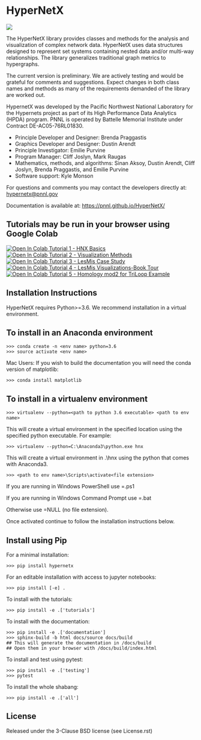 HyperNetX
=========

![](docs/source/images/hnxbasics.png)

The HyperNetX library provides classes and methods for the analysis and visualization of complex network data. HyperNetX uses data structures designed to represent set systems containing nested data and/or multi-way relationships. The library generalizes traditional graph metrics to hypergraphs.

The current version is preliminary. We are actively testing and would be grateful for comments and suggestions.  Expect changes in both class names and methods as many of the requirements demanded of the library are worked out. 

HypernetX was developed by the Pacific Northwest National Laboratory for the Hypernets project as part of its High Performance Data Analytics (HPDA) program. PNNL is operated by Battelle Memorial Institute under Contract DE-AC05-76RL01830.

* Principle Developer and Designer: Brenda Praggastis
* Graphics Developer and Designer: Dustin Arendt
* Principle Investigator: Emilie Purvine
* Program Manager: Cliff Joslyn, Mark Raugas
* Mathematics, methods, and algorithms: Sinan Aksoy, Dustin Arendt, Cliff Joslyn, Brenda Praggastis, and Emilie Purvine
* Software support: Kyle Monson

For questions and comments you may contact the developers directly at:  
	hypernetx@pnnl.gov

Documentation is available at: https://pnnl.github.io/HyperNetX/

Tutorials may be run in your browser using Google Colab
-------------------------------------------------------
<a href="https://colab.research.google.com/github/pnnl/HyperNetX/blob/rel35/tutorials/Tutorial%201%20-%20HNX%20Basics.ipynb">
  <img src="https://colab.research.google.com/assets/colab-badge.svg" alt="Open In Colab"/>
	<span style={'margin-left':5px}>Tutorial 1 - HNX Basics</span>
</a>
</br>
<a href="https://colab.research.google.com/github/pnnl/HyperNetX/blob/rel35/tutorials/Tutorial%202%20-%20Visualization%20Methods.ipynb">
  <img src="https://colab.research.google.com/assets/colab-badge.svg" alt="Open In Colab"/>
	<span style={'margin-left':5px}>Tutorial 2 - Visualization Methods</span>
</a>
</br>
<a href="https://colab.research.google.com/github/pnnl/HyperNetX/blob/rel35/tutorials/Tutorial%203%20-%20LesMis%20Case%20Study.ipynb">
  <img src="https://colab.research.google.com/assets/colab-badge.svg" alt="Open In Colab"/>
	<span style={'margin-left':5px}>Tutorial 3 - LesMis Case Study</span>
</a>
</br>
<a href="https://colab.research.google.com/github/pnnl/HyperNetX/blob/rel35/tutorials/Tutorial%204%20-%20LesMis%20Visualizations-BookTour.ipynb">
  <img src="https://colab.research.google.com/assets/colab-badge.svg" alt="Open In Colab"/>
	<span style={'margin-left':5px}>Tutorial 4 - LesMis Visualizations-Book Tour</span>
</a>
</br>
<a href="https://colab.research.google.com/github/pnnl/HyperNetX/blob/rel35/tutorials/Tutorial%205%20-%20Homology%20mod%202%20for%20TriLoop%20Example.ipynb">
  <img src="https://colab.research.google.com/assets/colab-badge.svg" alt="Open In Colab"/>
	<span style={'margin-left':5px}>Tutorial 5 - Homology mod2 for TriLoop Example</span>
</a>

	

Installation Instructions
-------------------------

HyperNetX requires Python>=3.6.
We recommend installation in a virtual environment.

To install in an Anaconda environment
-------------------------------------

	>>> conda create -n <env name> python=3.6
	>>> source activate <env name> 

Mac Users: If you wish to build the documentation you will need
the conda version of matplotlib:
	
	>>> conda install matplotlib

To install in a virtualenv environment
--------------------------------------

	>>> virtualenv --python=<path to python 3.6 executable> <path to env name>

This will create a virtual environment in the specified location using
the specified python executable. For example:

	>>> virtualenv --python=C:\Anaconda3\python.exe hnx

This will create a virtual environment in .\hnx using the python
that comes with Anaconda3.

	>>> <path to env name>\Scripts\activate<file extension>

If you are running in Windows PowerShell use <file extension>=.ps1

If you are running in Windows Command Prompt use <file extension>=.bat

Otherwise use <file extension>=NULL (no file extension).

Once activated continue to follow the installation instructions below.


Install using Pip
-----------------

For a minimal installation:

	>>> pip install hypernetx

For an editable installation with access to jupyter notebooks: 

    >>> pip install [-e] .

To install with the tutorials: 

	>>> pip install -e .['tutorials']

To install with the documentation: 
	
	>>> pip install -e .['documentation']
	>>> sphinx-build -b html docs/source docs/build 
	## This will generate the documentation in /docs/build
	## Open them in your browser with /docs/build/index.html

To install and test using pytest:

	>>> pip install -e .['testing']
	>>> pytest

To install the whole shabang:

	>>> pip install -e .['all']

License
-------

Released under the 3-Clause BSD license (see License.rst)


